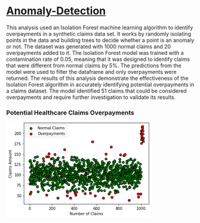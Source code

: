 # [Anomaly-Detection](https://github.com/dandersonghub/Anomaly-Detection/blob/main/Anomaly-Detection.ipynb)
This analysis used an Isolation Forest machine learning algorithm to identify overpayments in a synthetic claims data set. It works by randomly isolating points in the data and building trees to decide whether a point is an anomaly or not. The dataset was generated with 1000 normal claims and 20 overpayments added to it. The Isolation Forest model was trained with a contamination rate of 0.05, meaning that it was designed to identify claims that were different from normal claims by 5%. The predictions from the model were used to filter the dataframe and only overpayments were returned. The results of this analysis demonstrate the effectiveness of the Isolation Forest algorithm in accurately identifying potential overpayments in a claims dataset. The model identified 51 claims that could be considered overpayments and require further investigation to validate its results.

### Potential Healthcare Claims Overpayments
![](https://github.com/dandersonghub/Anomaly-Detection/blob/main/overpayments.png)
